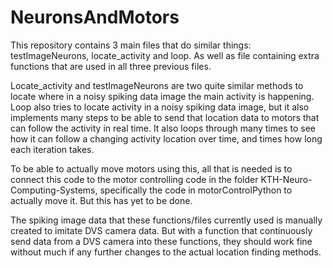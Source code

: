 # NeuronsAndMotors

This repository contains 3 main files that do similar things: testImageNeurons, locate_activity and loop. As well as file containing extra functions that are used in all three previous files.

Locate_activity and testImageNeurons are two quite similar methods to locate where in a noisy spiking data image the main activity is happening.
Loop also tries to locate activity in a noisy spiking data image, but it also implements many steps to be able to send that location data to motors that can follow the activity in real time. It also loops through many times to see how it can follow a changing activity location over time, and times how long each iteration takes. 

To be able to actually move motors using this, all that is needed is to connect this code to the 
motor controlling code in the folder KTH-Neuro-Computing-Systems, specifically the code in motorControlPython to actually move it. But this has yet to be done. 

The spiking image data that these functions/files currently used is manually created to imitate DVS camera data. But with a function that continuously send data from a DVS camera into these functions, they should work fine without much if any further changes to the actual location finding methods. 
